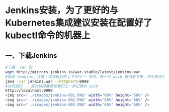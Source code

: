# Jenkins安装，为了更好的与Kubernetes集成建议安装在配置好了kubectl命令的机器上
## 一、下载Jenkins
```bash
#下载  war 包
wget http://mirrors.jenkins.io/war-stable/latest/jenkins.war    
#启动 Jenkins，注意：首次启动在上下三行 * 号内，有一行 uuid 需记录下来，作为首次登录时使用
java -jar jenkins.war --httpPort=9999   
#访问测试  ，首次访问要填写我们上一步记录的 uuid
http://localhost:9999   
<img src="../images/jenkins-001.PNG" width="60%" height="60%" />
<img src="../images/jenkins-002.PNG" width="60%" height="60%" /> 
<img src="../images/jenkins-003.PNG" width="60%" height="60%" />                 
```